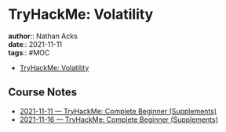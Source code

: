 # TryHackMe: Volatility

**author**:: Nathan Acks  
**date**:: 2021-11-11  
**tags**:: #MOC

* [TryHackMe: Volatility](https://tryhackme.com/room/bpvolatility)

## Course Notes

* [2021-11-11 — TryHackMe: Complete Beginner (Supplements)](../log/2021-11-11-tryhackme-complete-beginner-supplements.md)
* [2021-11-16 — TryHackMe: Complete Beginner (Supplements)](../log/2021-11-16-tryhackme-complete-beginner-supplements.md)
